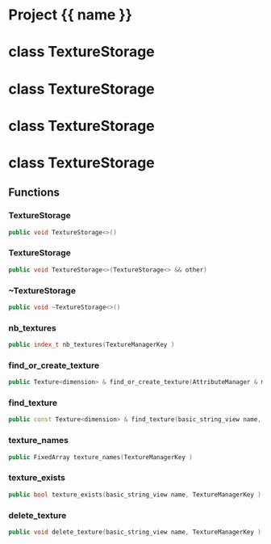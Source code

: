 <script setup>
import {useRoute} from 'vitepress'
const {path} = useRoute()
const tokens = path.split('/')
const words = tokens[2].split('-');
for (let i = 0; i < words.length; i++) {
    words[i] = words[i].charAt(0).toUpperCase() + words[i].slice(1);
    words[i] = words[i].replace('geode', 'Geode')
}
const name = words.join('-');
</script>
# Project {{ name }}

# class TextureStorage


# class TextureStorage


# class TextureStorage


# class TextureStorage


## Functions

### TextureStorage

```cpp
public void TextureStorage<>()
```


### TextureStorage

```cpp
public void TextureStorage<>(TextureStorage<> && other)
```


### ~TextureStorage

```cpp
public void ~TextureStorage<>()
```


### nb_textures

```cpp
public index_t nb_textures(TextureManagerKey )
```


### find_or_create_texture

```cpp
public Texture<dimension> & find_or_create_texture(AttributeManager & manager, basic_string_view name, TextureManagerKey )
```


### find_texture

```cpp
public const Texture<dimension> & find_texture(basic_string_view name, TextureManagerKey )
```


### texture_names

```cpp
public FixedArray texture_names(TextureManagerKey )
```


### texture_exists

```cpp
public bool texture_exists(basic_string_view name, TextureManagerKey )
```


### delete_texture

```cpp
public void delete_texture(basic_string_view name, TextureManagerKey )
```




